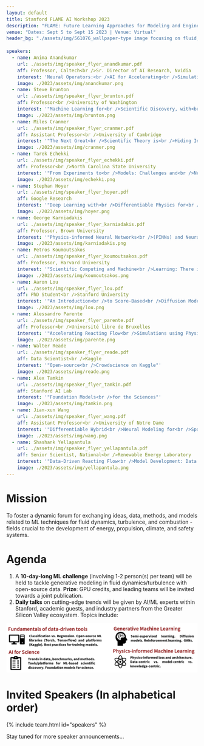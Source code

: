 ```yaml
---
layout: default
title: Stanford FLAME AI Workshop 2023
description: "FLAME: Future Learning Approaches for Modeling and Engineering"
venue: "Dates: Sept 5 to Sept 15 2023 | Venue: Virtual"
header_bg: "./assets/img/561076_wallpaper-type image focusing on fluid, flames, en_xl-beta-v2-2-2.png"

speakers:
  - name: Anima Anandkumar
    url: ./assets/img/speaker_flyer_anandkumar.pdf
    aff: Professor, Caltech<br />Sr. Director of AI Research, Nvidia
    interest: 'Neural Operators:<br />AI for Accelerating<br />Simulation and Design'
    image: ./2023/assets/img/anandkumar.png
  - name: Steve Brunton
    url: ./assets/img/speaker_flyer_brunton.pdf
    aff: Professor<br />University of Washington
    interest: '"Machine Learning for<br />Scientific Discovery, with<br />Applications in Fluid Mechanics"'
    image: ./2023/assets/img/brunton.png
  - name: Miles Cranmer
    url: ./assets/img/speaker_flyer_cranmer.pdf
    aff: Assistant Professor<br />University of Cambridge
    interest: '"The Next Great<br />Scientific Theory is<br />Hiding Inside Your<br />Neural Network"'
    image: ./2023/assets/img/cranmer.png
  - name: Tarek Echekki
    url: ./assets/img/speaker_flyer_echekki.pdf
    aff: Professor<br />North Carolina State University
    interest: '"From Experiments to<br />Models: Challenges and<br />New Opportunities for<br />Turbulent Combustion"'
    image: ./2023/assets/img/echekki.png
  - name: Stephan Hoyer
    url: ./assets/img/speaker_flyer_hoyer.pdf
    aff: Google Research
    interest: '"Deep Learning with<br />Differentiable Physics for<br />Fluid Dynamics and<br />Weather Forecasting"'
    image: ./2023/assets/img/hoyer.png
  - name: George Karniadakis
    url: ./assets/img/speaker_flyer_karniadakis.pdf
    aff: Professor, Brown University
    interest: '"Physics-informed Neural Networks<br />(PINNs) and Neural Operators<br />for Fluid Mechanics<br />and Reactive Transport"'
    image: ./2023/assets/img/karniadakis.png
  - name: Petros Koumoutsakos
    url: ./assets/img/speaker_flyer_koumoutsakos.pdf
    aff: Professor, Harvard University
    interest: '"Scientific Computing and Machine<br />Learning: There is Plenty of<br />Room in the Middle"'
    image: ./2023/assets/img/koumoutsakos.png
  - name: Aaron Lou
    url: ./assets/img/speaker_flyer_lou.pdf
    aff: PhD Student<br />Stanford University
    interest: '"An Introduction<br />to Score-Based<br />Diffusion Models"'
    image: ./2023/assets/img/lou.png
  - name: Alessandro Parente
    url: ./assets/img/speaker_flyer_parente.pdf
    aff: Professor<br />Université libre de Bruxelles
    interest: '"Accelerating Reacting Flow<br />Simulations using Physics-aware<br />Data-driven Approaches"'
    image: ./2023/assets/img/parente.png
  - name: Walter Reade
    url: ./assets/img/speaker_flyer_reade.pdf
    aff: Data Scientist<br />Kaggle
    interest: '"Open-source<br />Crowdscience on Kaggle"'
    image: ./2023/assets/img/reade.png
  - name: Alex Tamkin
    url: ./assets/img/speaker_flyer_tamkin.pdf
    aff: Stanford AI Lab
    interest: '"Foundation Models<br />for the Sciences"'
    image: ./2023/assets/img/tamkin.png
  - name: Jian-xun Wang
    url: ./assets/img/speaker_flyer_wang.pdf
    aff: Assistant Professor<br />University of Notre Dame
    interest: '"Differentiable Hybrid<br />Neural Modeling for<br />Spatiotemporal Physics"'
    image: ./2023/assets/img/wang.png
  - name: Shashank Yellapantula
    url: ./assets/img/speaker_flyer_yellapantula.pdf
    aff: Senior Scientist, National<br />Renewable Energy Laboratory
    interest: '"Data-Driven Reacting Flow<br />Model Development: Data Sampling,<br />Non-Linear Models and<br />Uncertainty Quantification"'
    image: ./2023/assets/img/yellapantula.png
---
```

<!-- # Apply now
We invite Computational, Fluid Dynamics, Combustion, or AI/ML researchers worldwide  to join us at this virtual/hybrid workshop by [signing up here!](https://www.eventbrite.com/e/stanford-flame-ai-workshop-2023-tickets-593756701277) -->

# Mission
To foster a dynamic forum for exchanging ideas, data, methods, and models related to ML techniques for fluid dynamics, turbulence, and combustion - fields crucial to the development of energy, propulsion, climate, and safety systems.

# Agenda
1. A **10-day-long ML challenge** (involving 1-2 person(s) per team) will be held to tackle generative modeling in fluid dynamics/turbulence with open-source data. **Prize**: GPU credits, and leading teams will be invited towards a joint publication.
2. **Daily talks** on cutting-edge trends will be given by AI/ML experts within Stanford, academic guests,
and industry partners from the Greater Silicon Valley ecosystem. Topics include:

![topics](./assets/img/topics.png)

# Invited Speakers (In alphabetical order)

{% include team.html id="speakers" %}


Stay tuned for more speaker announcements...

